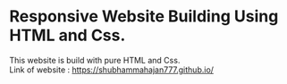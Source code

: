 # Responsive Website Building Using HTML and Css.
This website is build with pure HTML and Css. <br>
Link of website : https://shubhammahajan777.github.io/ <br>

